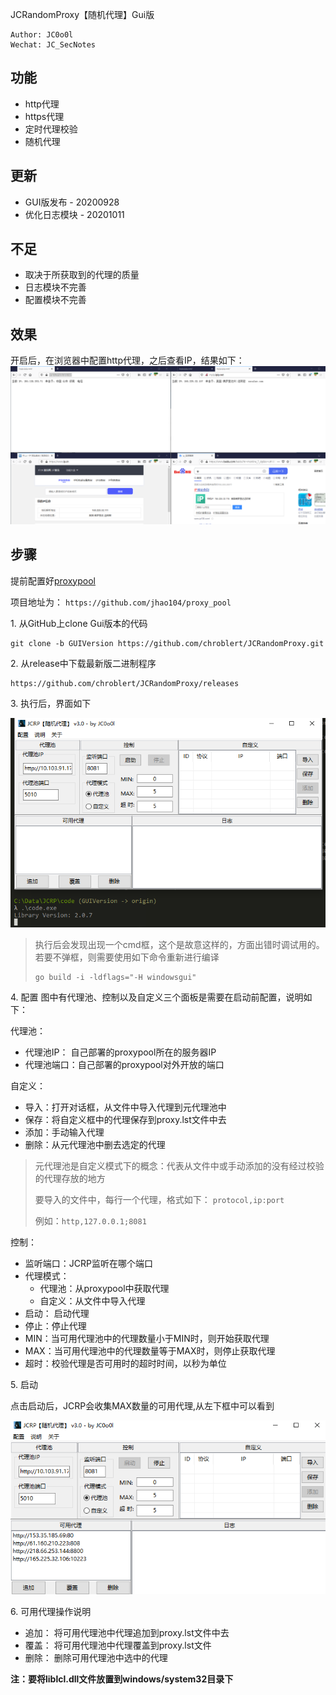 JCRandomProxy【随机代理】Gui版
```shell
Author: JC0o0l
Wechat: JC_SecNotes
```
## 功能
- http代理
- https代理
- 定时代理校验
- 随机代理

## 更新
- GUI版发布 - 20200928
- 优化日志模块 - 20201011

## 不足
- 取决于所获取到的代理的质量
- 日志模块不完善
- 配置模块不完善

## 效果

开启后，在浏览器中配置http代理，之后查看IP，结果如下：
![1601306340500.png](img/1601306340500.png)

## 步骤
提前配置好[proxypool](https://github.com/jhao104/proxy_pool)

项目地址为： `https://github.com/jhao104/proxy_pool`

1\. 从GitHub上clone Gui版本的代码
```shell
git clone -b GUIVersion https://github.com/chroblert/JCRandomProxy.git
```
2\. 从release中下载最新版二进制程序
```shell
https://github.com/chroblert/JCRandomProxy/releases
```
3\. 执行后，界面如下

![1601305000116.png](img/1601305000116.png)

> 执行后会发现出现一个cmd框，这个是故意这样的，方面出错时调试用的。若要不弹框，则需要使用如下命令重新进行编译
> ```shell
> go build -i -ldflags="-H windowsgui"
> ```
4\. 配置
图中有代理池、控制以及自定义三个面板是需要在启动前配置，说明如下：

代理池：
 - 代理池IP： 自己部署的proxypool所在的服务器IP
 - 代理池端口：自己部署的proxypool对外开放的端口

自定义：
 - 导入：打开对话框，从文件中导入代理到元代理池中
 - 保存：将自定义框中的代理保存到proxy.lst文件中去
 - 添加：手动输入代理
 - 删除：从元代理池中删去选定的代理
  > 元代理池是自定义模式下的概念：代表从文件中或手动添加的没有经过校验的代理存放的地方
  >
  > 要导入的文件中，每行一个代理，格式如下：
  > `protocol,ip:port`
  >
  > 例如：`http,127.0.0.1;8081`

控制：
 - 监听端口：JCRP监听在哪个端口
 - 代理模式：
   - 代理池：从proxypool中获取代理
   - 自定义：从文件中导入代理
 - 启动： 启动代理
 - 停止：停止代理
 - MIN：当可用代理池中的代理数量小于MIN时，则开始获取代理
 - MAX：当可用代理池中的代理数量等于MAX时，则停止获取代理
 - 超时：校验代理是否可用时的超时时间，以秒为单位

5\. 启动

点击启动后，JCRP会收集MAX数量的可用代理,从左下框中可以看到

![1601304925725.png](img/1601304925725.png)

6\. 可用代理操作说明

- 追加： 将可用代理池中代理追加到proxy.lst文件中去
- 覆盖： 将可用代理池中代理覆盖到proxy.lst文件
- 删除： 删除可用代理池中选中的代理




**注：要将liblcl.dll文件放置到windows/system32目录下**
